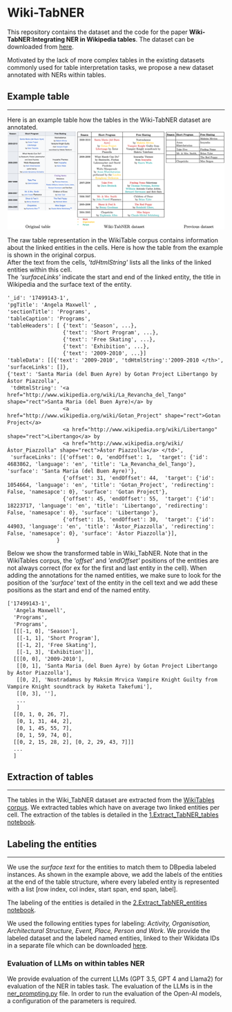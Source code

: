 # Wiki-TabNER

This repository contains the dataset and the code for the paper **Wiki-TabNER:Integrating NER in Wikipedia tables**. 
The dataset can be downloaded from [here](https://zenodo.org/records/11654240).

Motivated by the lack of more complex tables in the existing datasets commonly used for table interpretation tasks, we propose a new dataset annotated with NERs within tables. 

## Example table

--- 

Here is an example table how the tables in the Wiki-TabNER dataset are annotated. 
![example table](./notebooks/plots/motivation.png) 

The raw table representation in the WikiTable corpus contains information about the linked entities in the cells.
Here is how the table from the example is shown in the original corpus. <br /> 
After the text from the cells, *'tdHtmlString'* lists all the links of the linked entities within this cell. <br />  The *'surfaceLinks'* indicate the 
start and end of the linked entity, the title in Wikipedia and the surface text of the entity. <br /> 
```
'_id': '17499143-1',
'pgTitle': 'Angela Maxwell' ,
'sectionTitle': 'Programs',
'tableCaption': 'Programs',
'tableHeaders': [ {'text': 'Season', ...},
                  {'text': 'Short Program', ...},
                  {'text': 'Free Skating', ...},
                  {'text': 'Exhibition', ...},
                  {'text': '2009-2010', ...}]
'tableData': [[{'text': '2009-2010', 'tdHtmlString':'2009-2010 </th>', 'surfaceLinks': []},
{'text': 'Santa Maria (del Buen Ayre) by Gotan Project Libertango by Ástor Piazzolla',
 'tdHtmlString': '<a href="http://www.wikipedia.org/wiki/La_Revancha_del_Tango" shape="rect">Santa Maria (del Buen Ayre)</a> by
                  <a href="http://www.wikipedia.org/wiki/Gotan_Project" shape="rect">Gotan Project</a>
                  <a href="http://www.wikipedia.org/wiki/Libertango" shape="rect">Libertango</a> by
                  <a href="http://www.wikipedia.org/wiki/Ástor_Piazzolla" shape="rect">Ástor Piazzolla</a> </td>',
 'surfaceLinks': [{'offset': 0, 'endOffset': 1,  'target': {'id': 4683862, 'language': 'en', 'title': 'La_Revancha_del_Tango'}, 'surface': 'Santa Maria (del Buen Ayre)'},
                  {'offset': 31, 'endOffset': 44,  'target': {'id': 1054664, 'language': 'en', 'title': 'Gotan_Project', 'redirecting': False, 'namesapce': 0}, 'surface': 'Gotan Project'},
                  {'offset': 45, 'endOffset': 55,  'target': {'id': 18223717, 'language': 'en', 'title': 'Libertango', 'redirecting': False, 'namesapce': 0}, 'surface': 'Libertango'},
                  {'offset': 15, 'endOffset': 30,  'target': {'id': 44903, 'language': 'en', 'title': 'Ástor_Piazzolla', 'redirecting': False, 'namesapce': 0}, 'surface': 'Ástor Piazzolla'}],
                }

```
Below we show the transformed table in Wiki_TabNER. Note that in the WikiTables corpus, the *'offset'* and *'endOffset'* positions of the entities are not always correct (for ex for the first and last entity in the cell).
When adding the annotations for the named entities, we make sure to look for the position of the *'surface'* text of the entity in the cell text and we add these positions as the start and end of the named entity.
```
['17499143-1',
  'Angela Maxwell',
  'Programs',
  'Programs',
  [[[-1, 0], 'Season'],
   [[-1, 1], 'Short Program'],
   [[-1, 2], 'Free Skating'],
   [[-1, 3], 'Exhibition']],
  [[[0, 0], '2009-2010'],
   [[0, 1], 'Santa Maria (del Buen Ayre) by Gotan Project Libertango by Ástor Piazzolla'],
   [[0, 2], 'Nostradamus by Maksim Mrvica Vampire Knight Guilty from Vampire Knight soundtrack by Haketa Takefumi'],
   [[0, 3], ''],
   ...
   ]
  [[0, 1, 0, 26, 7],
   [0, 1, 31, 44, 2],
   [0, 1, 45, 55, 7],
   [0, 1, 59, 74, 0],
  [[0, 2, 15, 28, 2], [0, 2, 29, 43, 7]]]
  ...
  ]
```


## Extraction of tables

---


The tables in the Wiki_TabNER dataset are extracted from the [WikiTables corpus](http://websail-fe.cs.northwestern.edu/TabEL/).
We extracted tables which have on average two linked entities per cell. 
The extraction of the tables is detailed in the [1.Extract_TabNER_tables notebook](./notebooks/1.Extract_TabNER_tables.ipynb).

## Labeling the entities

---

We use the _surface text_ for the entities to match them to DBpedia labeled instances.
As shown in the example above, we add the labels of the entities at the end of the table structure, where every labeled entity is represented
with a list [row index, col index, start span, end span, label].

The labeling of the entities is detailed in the [2.Extract_TabNER_entities notebook](./notebooks/2.Extract_TabNER_entities.ipynb).

We used the following entities types for labeling: 
<em> Activity, Organisation, Architectural Structure, Event, Place, Person and Work</em>. 
We provide the labeled dataset and the labeled named entities, linked to their Wikidata IDs in a separate file which can be downloaded [here](https://zenodo.org/records/11654240).



### Evaluation of LLMs on within tables NER
We provide evaluation of the current LLMs (GPT 3.5, GPT 4 and Llama2) for evaluation of the NER in tables task.
The evaluation of the LLMs is in the [ner_prompting.py](ner_prompting.py) file. In order to run the evaluation of the Open-AI models, 
a configuration of the parameters is required. 



